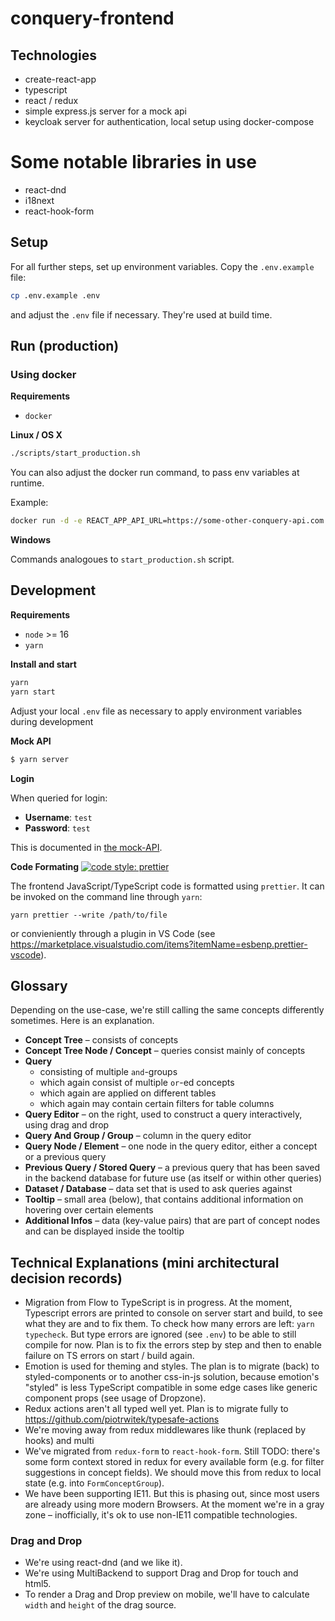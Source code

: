 # conquery-frontend

## Technologies

- create-react-app
- typescript
- react / redux
- simple express.js server for a mock api
- keycloak server for authentication, local setup using docker-compose

# Some notable libraries in use
- react-dnd
- i18next
- react-hook-form

## Setup

For all further steps, set up environment variables. Copy the `.env.example` file:

```bash
cp .env.example .env
```

and adjust the `.env` file if necessary. They're used at build time.

## Run (production)

### Using docker

**Requirements**

- `docker`

**Linux / OS X**

```bash
./scripts/start_production.sh
```

You can also adjust the docker run command, to pass env variables at runtime.

Example:

```bash
docker run -d -e REACT_APP_API_URL=https://some-other-conquery-api.com -p 8000:8000 -name frontend frontend
```

**Windows**

Commands analogoues to `start_production.sh` script.

## Development

**Requirements**

- `node` >= 16
- `yarn`

**Install and start**

```bash
yarn
yarn start
```

Adjust your local `.env` file as necessary to apply environment variables during development

**Mock API**

```bash
$ yarn server
```

**Login**

When queried for login:

- **Username**: `test`
- **Password**: `test`

This is documented in [the mock-API](https://github.com/bakdata/conquery/blob/develop/frontend/mock-api/index.js).

**Code Formating**  [![code style: prettier](https://img.shields.io/badge/code_style-prettier-ff69b4.svg?style=flat-square)](https://github.com/prettier/prettier)

The frontend JavaScript/TypeScript code is formatted using `prettier`.
It can be invoked on the command line through `yarn`:
```
yarn prettier --write /path/to/file
```
or convieniently through a plugin in VS Code (see https://marketplace.visualstudio.com/items?itemName=esbenp.prettier-vscode).

## Glossary

Depending on the use-case, we're still calling the same concepts differently sometimes. Here is an explanation.

- **Concept Tree** – consists of concepts
- **Concept Tree Node / Concept** – queries consist mainly of concepts
- **Query**
  - consisting of multiple `and`-groups
  - which again consist of multiple `or`-ed concepts
  - which again are applied on different tables
  - which again may contain certain filters for table columns
- **Query Editor** – on the right, used to construct a query interactively, using drag and drop
- **Query And Group / Group** – column in the query editor
- **Query Node / Element** – one node in the query editor, either a concept or a previous query
- **Previous Query / Stored Query** – a previous query that has been saved in the backend database for future use (as itself or within other queries)
- **Dataset / Database** – data set that is used to ask queries against
- **Tooltip** – small area (below), that contains additional information on hovering over certain elements
- **Additional Infos** – data (key-value pairs) that are part of concept nodes and can be displayed inside the tooltip

## Technical Explanations (mini architectural decision records)

- Migration from Flow to TypeScript is in progress. At the moment, Typescript errors are printed to console on server start and build, to see what they are and to fix them. To check how many errors are left: `yarn typecheck`. But type errors are ignored (see `.env`) to be able to still compile for now. Plan is to fix the errors step by step and then to enable failure on TS errors on start / build again.
- Emotion is used for theming and styles. The plan is to migrate (back) to styled-components or to another css-in-js solution, because emotion's "styled" is less TypeScript compatible in some edge cases like generic component props (see usage of Dropzone).
- Redux actions aren't all typed well yet. Plan is to migrate fully to https://github.com/piotrwitek/typesafe-actions
- We're moving away from redux middlewares like thunk (replaced by hooks) and multi 
- We've migrated from `redux-form` to `react-hook-form`. Still TODO: there's some form context stored in redux for every available form (e.g. for filter suggestions in concept fields). We should move this from redux to local state (e.g. into `FormConceptGroup`).
- We have been supporting IE11. But this is phasing out, since most users are already using more modern Browsers. At the moment we're in a gray zone – inofficially, it's ok to use non-IE11 compatible technologies.

### Drag and Drop

- We're using react-dnd (and we like it).
- We're using MultiBackend to support Drag and Drop for touch and html5.
- To render a Drag and Drop preview on mobile, we'll have to calculate `width` and `height` of the drag source.